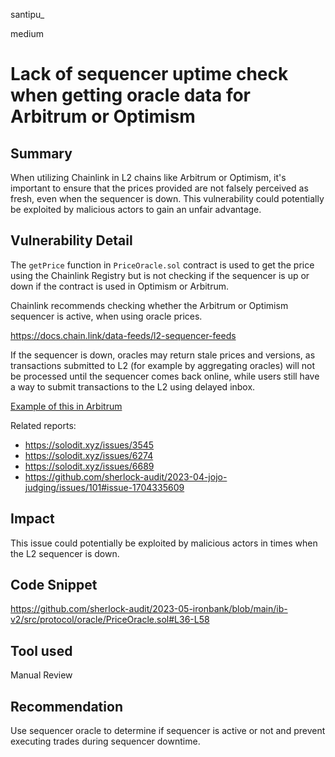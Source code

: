 santipu_

medium

# Lack of sequencer uptime check when getting oracle data for Arbitrum or Optimism

## Summary

When utilizing Chainlink in L2 chains like Arbitrum or Optimism, it's important to ensure that the prices provided are not falsely perceived as fresh, even when the sequencer is down. This vulnerability could potentially be exploited by malicious actors to gain an unfair advantage.

## Vulnerability Detail

The `getPrice` function in `PriceOracle.sol` contract is used to get the price using the Chainlink Registry but is not checking if the sequencer is up or down if the contract is used in Optimism or Arbitrum. 

Chainlink recommends checking whether the Arbitrum or Optimism sequencer is active, when using oracle prices.

https://docs.chain.link/data-feeds/l2-sequencer-feeds

If the sequencer is down, oracles may return stale prices and versions, as transactions submitted to L2 (for example by aggregating oracles) will not be processed until the sequencer comes back online, while users still have a way to submit transactions to the L2 using delayed inbox.

[Example of this in Arbitrum](https://developer.arbitrum.io/sequencer#unhappyuncommon-case-sequencer-isnt-doing-its-job)

Related reports:

- https://solodit.xyz/issues/3545
- https://solodit.xyz/issues/6274
- https://solodit.xyz/issues/6689
- https://github.com/sherlock-audit/2023-04-jojo-judging/issues/101#issue-1704335609

## Impact

This issue could potentially be exploited by malicious actors in times when the L2 sequencer is down.

## Code Snippet

https://github.com/sherlock-audit/2023-05-ironbank/blob/main/ib-v2/src/protocol/oracle/PriceOracle.sol#L36-L58

## Tool used

Manual Review

## Recommendation

Use sequencer oracle to determine if sequencer is active or not and prevent executing trades during sequencer downtime.
